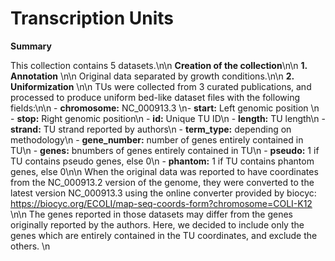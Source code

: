 # Transcription Units

**Summary**

This collection contains 5 datasets.\n\n **Creation of the collection**\n\n **1. Annotation** \n\n Original data separated by growth conditions.\n\n **2. Uniformization** \n\n TUs were collected from 3 curated publications, and processed to produce uniform bed-like dataset files with the following fields:\n\n - __chromosome:__ NC_000913.3 \n- __start:__ Left genomic position \n - __stop:__ Right genomic position\n - __id:__ Unique TU ID\n - __length:__ TU length\n - __strand:__ TU strand reported by authors\n - __term_type:__ depending on methodology\n - __gene_number:__ number of genes entirely contained in TU\n - __genes:__ bnumbers of genes entirely contained in TU\n - __pseudo:__ 1 if TU contains pseudo genes, else 0\n - __phantom:__ 1 if TU contains phantom genes, else 0\n\n When the original data was reported to have coordinates from the NC_000913.2 version of the genome, they were converted to the latest version NC_000913.3 using the online converter provided by biocyc: https://biocyc.org/ECOLI/map-seq-coords-form?chromosome=COLI-K12 \n\n The genes reported in those datasets may differ from the genes originally reported by the authors. Here, we decided to include only the genes which are entirely contained in the TU coordinates, and exclude the others. \n
